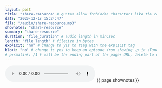 ```yaml
---
layout: post
title: "share-resource" # quotes allow forbidden characters like the colon
date: "2020-12-18 15:24:47"
file: "/audio/share-resource.mp3"
shownotes: "share-resource"
summary: "share-resource"
duration: "file_duration" # audio length in min:sec
length: "file_length" # filesize in bytes
explicit: "no" # change to yes to flag with the explicit tag
block: "no" # change to yes to keep an episode from showing up in iTunes
# permalink: /1 # will be the ending part of the pages URL, delete to default to the title
---
```


<audio controls>
<source src="{{site.url}}{{site.baseurl}}{{ page.file }}" type="audio/x-mp3">
Your browser does not support the audio element.
</audio>
{{ page.shownotes }}
